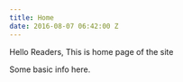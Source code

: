 ```yaml
---
title: Home
date: 2016-08-07 06:42:00 Z
---
```


Hello Readers,
This is home page of the site

Some basic info here.